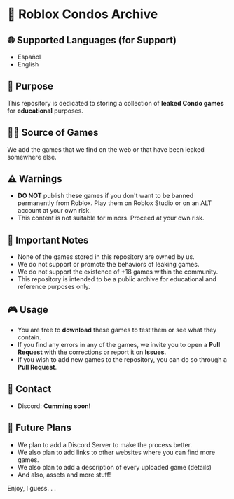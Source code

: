 # 🔞 Roblox Condos Archive 

## 🌐 Supported Languages (for Support)
- Español
- English

## 🎯 Purpose
This repository is dedicated to storing a collection of **leaked Condo games** for **educational** purposes.

## 🕵️‍♂️ Source of Games
We add the games that we find on the web or that have been leaked somewhere else.

## ⚠️ Warnings
- **DO NOT** publish these games if you don't want to be banned permanently from Roblox. Play them on Roblox Studio or on an ALT account at your own risk.
- This content is not suitable for minors. Proceed at your own risk.

## 📝 Important Notes
- None of the games stored in this repository are owned by us. 
- We do not support or promote the behaviors of leaking games.
- We do not support the existence of +18 games within the community.
- This repository is intended to be a public archive for educational and reference purposes only.

## 🎮 Usage
- You are free to **download** these games to test them or see what they contain.
- If you find any errors in any of the games, we invite you to open a **Pull Request** with the corrections or report it on **Issues**.
- If you wish to add new games to the repository, you can do so through a **Pull Request**. 

## 📧 Contact
- Discord: **Cumming soon!** 

## 🚀 Future Plans
- We plan to add a Discord Server to make the process better.
- We also plan to add links to other websites where you can find more games.
- We also plan to add a description of every uploaded game (details)
- And also, assets and more stuff!

Enjoy, I guess. . . 
